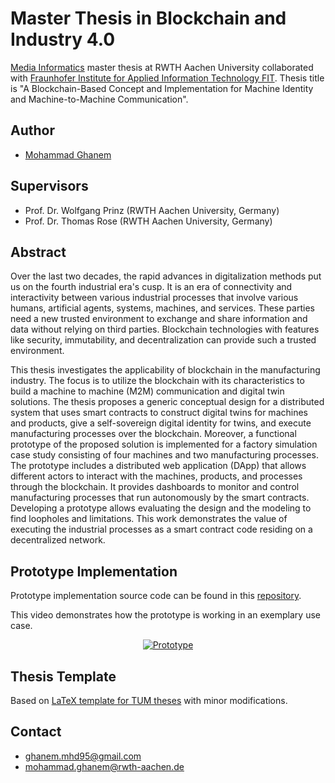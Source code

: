 # Master Thesis in Blockchain and Industry 4.0

[Media Informatics](https://www.b-it-center.de/b-it-programmes/msc-in-media-informatics/) master thesis at RWTH Aachen University collaborated with [Fraunhofer Institute for Applied Information Technology FIT](https://www.fit.fraunhofer.de/en/fb/cscw/blockchain.html). Thesis title is "A Blockchain-Based Concept and Implementation for Machine Identity and Machine-to-Machine Communication".

## Author

- [Mohammad Ghanem](https://github.com/ghanem-mhd)

## Supervisors

- Prof. Dr. Wolfgang Prinz (RWTH Aachen University, Germany)
- Prof. Dr. Thomas Rose (RWTH Aachen University, Germany)

## Abstract

Over the last two decades, the rapid advances in digitalization methods put us on the fourth industrial era's cusp. It is an era of connectivity and interactivity between various industrial processes that involve various humans, artificial agents, systems, machines, and services. These parties need a new trusted environment to exchange and share information and data without relying on third parties. Blockchain technologies with features like security, immutability, and decentralization can provide such a trusted environment.

This thesis investigates the applicability of blockchain in the manufacturing industry. The focus is to utilize the blockchain with its characteristics to build a machine to machine (M2M) communication and digital twin solutions. The thesis proposes a generic conceptual design for a distributed system that uses smart contracts to construct digital twins for machines and products, give a self-sovereign digital identity for twins, and execute manufacturing processes over the blockchain. Moreover, a functional prototype of the proposed solution is implemented for a factory simulation case study consisting of four machines and two manufacturing processes. The prototype includes a distributed web application (DApp) that allows different actors to interact with the machines, products, and processes through the blockchain. It provides dashboards to monitor and control manufacturing processes that run autonomously by the smart contracts. Developing a prototype allows evaluating the design and the modeling to find loopholes and limitations. This work demonstrates the value of executing the industrial processes as a smart contract code residing on a decentralized network.

## Prototype Implementation

Prototype implementation source code can be found in this [repository](https://github.com/ghanem-mhd/master-thesis-implementation).

This video demonstrates how the prototype is working in an exemplary use case.
<p align="center">
  <a href="https://www.youtube.com/watch?v=_VNuOGsH1bk">
    <img src="https://img.youtube.com/vi/_VNuOGsH1bk/0.jpg?raw=true" alt="Prototype">
  </a>
</p>


## Thesis Template

Based on [LaTeX template for TUM theses](https://github.com/fwalch/tum-thesis-latex) with minor modifications.

## Contact

- ghanem.mhd95@gmail.com
- mohammad.ghanem@rwth-aachen.de
